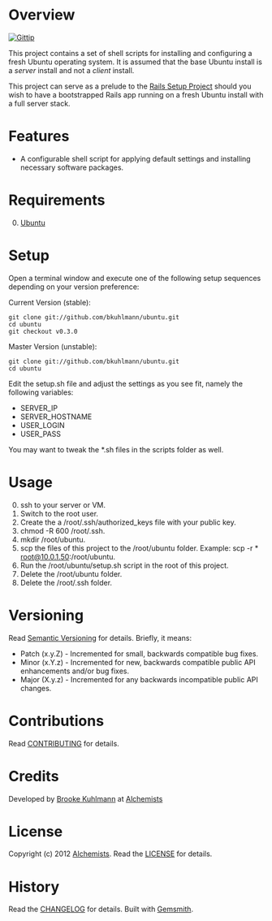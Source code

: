 # Overview

[![Gittip](http://img.shields.io/gittip/bkuhlmann.svg)](https://www.gittip.com/bkuhlmann)

This project contains a set of shell scripts for installing and configuring a fresh Ubuntu operating system.
It is assumed that the base Ubuntu install is a _server_ install and not a _client_ install.

This project can serve as a prelude to the [Rails Setup Project](https://github.com/bkuhlmann/rails_setup_template)
should you wish to have a bootstrapped Rails app running on a fresh Ubuntu install with a full server stack.

# Features

* A configurable shell script for applying default settings and installing necessary software packages.

# Requirements

0. [Ubuntu](http://www.ubuntu.com)

# Setup

Open a terminal window and execute one of the following setup sequences depending on your version preference:

Current Version (stable):

    git clone git://github.com/bkuhlmann/ubuntu.git
    cd ubuntu
    git checkout v0.3.0

Master Version (unstable):

    git clone git://github.com/bkuhlmann/ubuntu.git
    cd ubuntu

Edit the setup.sh file and adjust the settings as you see fit, namely the following variables:

* SERVER_IP
* SERVER_HOSTNAME
* USER_LOGIN
* USER_PASS

You may want to tweak the *.sh files in the scripts folder as well.

# Usage

0. ssh to your server or VM.
0. Switch to the root user.
0. Create the a /root/.ssh/authorized_keys file with your public key.
0. chmod -R 600 /root/.ssh.
0. mkdir /root/ubuntu.
0. scp the files of this project to the /root/ubuntu folder. Example: scp -r * root@10.0.1.50:/root/ubuntu.
0. Run the /root/ubuntu/setup.sh script in the root of this project.
0. Delete the /root/ubuntu folder.
0. Delete the /root/.ssh folder.

# Versioning

Read [Semantic Versioning](http://semver.org) for details. Briefly, it means:

* Patch (x.y.Z) - Incremented for small, backwards compatible bug fixes.
* Minor (x.Y.z) - Incremented for new, backwards compatible public API enhancements and/or bug fixes.
* Major (X.y.z) - Incremented for any backwards incompatible public API changes.

# Contributions

Read [CONTRIBUTING](CONTRIBUTING.md) for details.

# Credits

Developed by [Brooke Kuhlmann](http://www.alchemists.io) at [Alchemists](http://www.alchemists.io)

# License

Copyright (c) 2012 [Alchemists](http://www.alchemists.io).
Read the [LICENSE](LICENSE.md) for details.

# History

Read the [CHANGELOG](CHANGELOG.md) for details.
Built with [Gemsmith](https://github.com/bkuhlmann/gemsmith).
